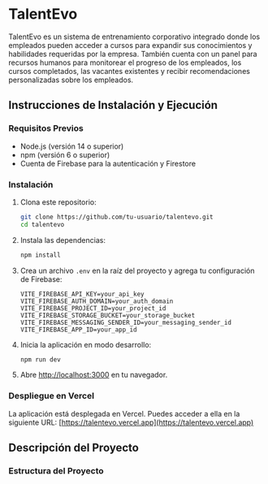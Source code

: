 # TalentEvo

TalentEvo es un sistema de entrenamiento corporativo integrado donde los empleados pueden acceder a cursos para expandir sus conocimientos y habilidades requeridas por la empresa. También cuenta con un panel para recursos humanos para monitorear el progreso de los empleados, los cursos completados, las vacantes existentes y recibir recomendaciones personalizadas sobre los empleados.

## Instrucciones de Instalación y Ejecución

### Requisitos Previos

- Node.js (versión 14 o superior)
- npm (versión 6 o superior)
- Cuenta de Firebase para la autenticación y Firestore

### Instalación

1. Clona este repositorio:
    ```bash
    git clone https://github.com/tu-usuario/talentevo.git
    cd talentevo
    ```

2. Instala las dependencias:
    ```bash
    npm install
    ```

3. Crea un archivo `.env` en la raíz del proyecto y agrega tu configuración de Firebase:
    ```plaintext
    VITE_FIREBASE_API_KEY=your_api_key
    VITE_FIREBASE_AUTH_DOMAIN=your_auth_domain
    VITE_FIREBASE_PROJECT_ID=your_project_id
    VITE_FIREBASE_STORAGE_BUCKET=your_storage_bucket
    VITE_FIREBASE_MESSAGING_SENDER_ID=your_messaging_sender_id
    VITE_FIREBASE_APP_ID=your_app_id
    ```

4. Inicia la aplicación en modo desarrollo:
    ```bash
    npm run dev
    ```

5. Abre [http://localhost:3000](http://localhost:3000) en tu navegador.

### Despliegue en Vercel

La aplicación está desplegada en Vercel. Puedes acceder a ella en la siguiente URL: [https://talentevo.vercel.app](https://talentevo.vercel.app)

## Descripción del Proyecto

### Estructura del Proyecto

